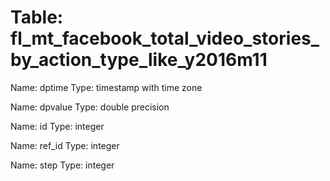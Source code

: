 Table: fl_mt_facebook_total_video_stories_by_action_type_like_y2016m11
======================================================================

Name: dptime
Type: timestamp with time zone

Name: dpvalue
Type: double precision

Name: id
Type: integer

Name: ref_id
Type: integer

Name: step
Type: integer

